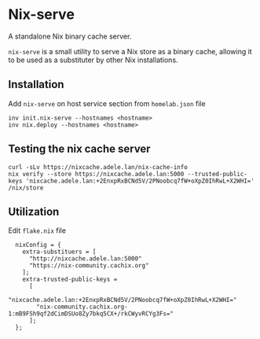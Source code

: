 # Nix-serve

A standalone Nix binary cache server.

`nix-serve` is a small utility to serve a Nix store as a binary cache, allowing it to be used as a substituter by other Nix installations.

## Installation

Add `nix-serve` on host service section from `homelab.json` file

```
inv init.nix-serve --hostnames <hostname>
inv nix.deploy --hostnames <hostname>
```

## Testing the nix cache server

```
curl -sLv https://nixcache.adele.lan/nix-cache-info
nix verify --store https://nixcache.adele.lan:5000 --trusted-public-keys 'nixcache.adele.lan:+2EnxpRxBCNd5V/2PNoobcq7fW+oXpZ0IhRwL+X2WHI=' /nix/store
```

## Utilization

Edit `flake.nix` file

```
  nixConfig = {
    extra-substituers = [
      "http://nixcache.adele.lan:5000"
      "https://nix-community.cachix.org"
    ];
    extra-trusted-public-keys =
      [
        "nixcache.adele.lan:+2EnxpRxBCNd5V/2PNoobcq7fW+oXpZ0IhRwL+X2WHI="
        "nix-community.cachix.org-1:mB9FSh9qf2dCimDSUo8Zy7bkq5CX+/rkCWyvRCYg3Fs="
      ];
  };
```
